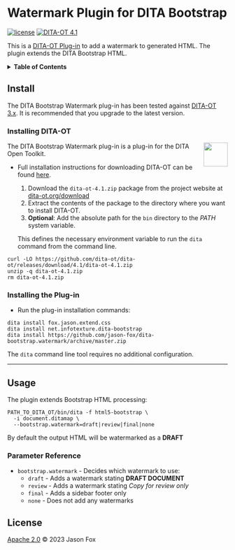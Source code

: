 # Watermark Plugin for DITA Bootstrap


[![license](https://img.shields.io/github/license/jason-fox/fox.jason.watermark.svg)](http://www.apache.org/licenses/LICENSE-2.0)
[![DITA-OT 4.1](https://img.shields.io/badge/DITA--OT-4.1-blue.svg)](http://www.dita-ot.org/4.1)

This is a [DITA-OT Plug-in](https://www.dita-ot.org/plugins) to add a watermark to generated HTML. The plugin
extends the DITA Bootstrap HTML.

<details>
<summary><strong>Table of Contents</strong></summary>

-   [Install](#install)
    -   [Installing DITA-OT](#installing-dita-ot)
    -   [Installing the Plug-in](#installing-the-plug-in)
-   [Usage](#usage)
    -   [Parameter Reference](#parameter-reference)
-   [License](#license)

</details>

## Install

The DITA Bootstrap Watermark plug-in has been tested against [DITA-OT 3.x](http://www.dita-ot.org/download). It is recommended that
you upgrade to the latest version.

### Installing DITA-OT

<a href="https://www.dita-ot.org"><img src="https://www.dita-ot.org/images/dita-ot-logo.svg" align="right" height="55"></a>

The DITA Bootstrap Watermark plug-in is a plug-in for the DITA Open Toolkit.

-   Full installation instructions for downloading DITA-OT can be found
    [here](https://www.dita-ot.org/4.1/topics/installing-client.html).

    1.  Download the `dita-ot-4.1.zip` package from the project website at
        [dita-ot.org/download](https://www.dita-ot.org/download)
    2.  Extract the contents of the package to the directory where you want to install DITA-OT.
    3.  **Optional**: Add the absolute path for the `bin` directory to the _PATH_ system variable.

    This defines the necessary environment variable to run the `dita` command from the command line.

```console
curl -LO https://github.com/dita-ot/dita-ot/releases/download/4.1/dita-ot-4.1.zip
unzip -q dita-ot-4.1.zip
rm dita-ot-4.1.zip
```

### Installing the Plug-in

-   Run the plug-in installation commands:

```console
dita install fox.jason.extend.css
dita install net.infotexture.dita-bootstrap
dita install https://github.com/jason-fox/dita-bootstrap.watermark/archive/master.zip
```

The `dita` command line tool requires no additional configuration.

---

## Usage

The plugin extends Bootstrap HTML processing:

```console
PATH_TO_DITA_OT/bin/dita -f html5-bootstrap \
  -i document.ditamap \
  --bootstrap.watermark=draft|review|final|none
```

By default the output HTML will be watermarked as a **DRAFT**

### Parameter Reference

-   `bootstrap.watermark` - Decides which watermark to use:
    -   `draft` - Adds a watermark stating **DRAFT DOCUMENT**
    -   `review` - Adds a watermark stating _Copy for review only_
    -   `final` - Adds a sidebar footer only
    -   `none` - Does not add any watermarks


## License

[Apache 2.0](LICENSE) © 2023 Jason Fox
